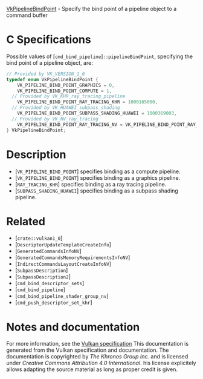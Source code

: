 [VkPipelineBindPoint](https://www.khronos.org/registry/vulkan/specs/1.3-extensions/man/html/VkPipelineBindPoint.html) - Specify the bind point of a pipeline object to a command buffer

# C Specifications
Possible values of [`cmd_bind_pipeline`]`::pipelineBindPoint`,
specifying the bind point of a pipeline object, are:
```c
// Provided by VK_VERSION_1_0
typedef enum VkPipelineBindPoint {
    VK_PIPELINE_BIND_POINT_GRAPHICS = 0,
    VK_PIPELINE_BIND_POINT_COMPUTE = 1,
  // Provided by VK_KHR_ray_tracing_pipeline
    VK_PIPELINE_BIND_POINT_RAY_TRACING_KHR = 1000165000,
  // Provided by VK_HUAWEI_subpass_shading
    VK_PIPELINE_BIND_POINT_SUBPASS_SHADING_HUAWEI = 1000369003,
  // Provided by VK_NV_ray_tracing
    VK_PIPELINE_BIND_POINT_RAY_TRACING_NV = VK_PIPELINE_BIND_POINT_RAY_TRACING_KHR,
} VkPipelineBindPoint;
```

# Description
- [`VK_PIPELINE_BIND_POINT`] specifies binding as a compute pipeline.
- [`VK_PIPELINE_BIND_POINT`] specifies binding as a graphics pipeline.
- [`RAY_TRACING_KHR`] specifies binding as a ray tracing pipeline.
- [`SUBPASS_SHADING_HUAWEI`] specifies binding as a subpass shading pipeline.

# Related
- [`crate::vulkan1_0`]
- [`DescriptorUpdateTemplateCreateInfo`]
- [`GeneratedCommandsInfoNV`]
- [`GeneratedCommandsMemoryRequirementsInfoNV`]
- [`IndirectCommandsLayoutCreateInfoNV`]
- [`SubpassDescription`]
- [`SubpassDescription2`]
- [`cmd_bind_descriptor_sets`]
- [`cmd_bind_pipeline`]
- [`cmd_bind_pipeline_shader_group_nv`]
- [`cmd_push_descriptor_set_khr`]

# Notes and documentation
For more information, see the [Vulkan specification](https://www.khronos.org/registry/vulkan/specs/1.3-extensions/html/vkspec.html)
This documentation is generated from the Vulkan specification and documentation.
The documentation is copyrighted by *The Khronos Group Inc.* and is licensed under *Creative Commons Attribution 4.0 International*.
his license explicitely allows adapting the source material as long as proper credit is given.
        